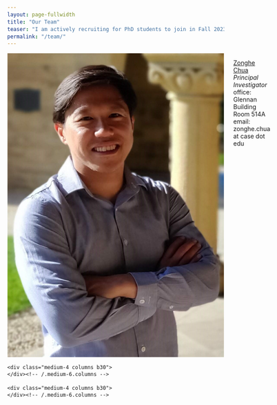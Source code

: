 ```yaml
---
layout: page-fullwidth
title: "Our Team"
teaser: "I am actively recruiting for PhD students to join in Fall 2023. I am also open to mentoring master's and undergraduate students for shorter-term projects who are interested in research or pursuing doctoral studies in robotics, mechatronics, haptics, and controls. Interested masters and undergraduate students can reach out to me via email directly. PhD students should apply through the university's application portal. <br><br> I am committed to building a work environment that supports and values people with diverse backgrounds and perspectives. Individuals from underrepresented backgrounds are highly encouraged to apply to be part of my research group."
permalink: "/team/"
---
```

<!--more-->

<div class="row t30">
    <div class="medium-4 columns b30">
	<img src="/images/chua_profile.jpg" alt="">
        <!--img src="{{ site.urlimg }}chua_profile.jpg" alt=""-->
        <p><a href="http://zonghe-chua.github.io">Zonghe Chua</a>
	<br>
	<i>Principal Investigator</i> <br>
	office: Glennan Building Room 514A <br>
	email: zonghe.chua at case dot edu
	</p>
    </div><!-- /.medium-6.columns -->

    <div class="medium-4 columns b30">
    </div><!-- /.medium-6.columns -->

    <div class="medium-4 columns b30">
    </div><!-- /.medium-6.columns -->
</div><!-- /.row -->
